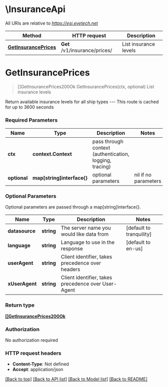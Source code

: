 # \InsuranceApi

All URIs are relative to *https://esi.evetech.net*

Method | HTTP request | Description
------------- | ------------- | -------------
[**GetInsurancePrices**](InsuranceApi.md#GetInsurancePrices) | **Get** /v1/insurance/prices/ | List insurance levels


# **GetInsurancePrices**
> []GetInsurancePrices200Ok GetInsurancePrices(ctx, optional)
List insurance levels

Return available insurance levels for all ship types  ---  This route is cached for up to 3600 seconds

### Required Parameters

Name | Type | Description  | Notes
------------- | ------------- | ------------- | -------------
 **ctx** | **context.Context** | pass through context (authentication, logging, tracing)
 **optional** | **map[string]interface{}** | optional parameters | nil if no parameters

### Optional Parameters
Optional parameters are passed through a map[string]interface{}.

Name | Type | Description  | Notes
------------- | ------------- | ------------- | -------------
 **datasource** | **string**| The server name you would like data from | [default to tranquility]
 **language** | **string**| Language to use in the response | [default to en-us]
 **userAgent** | **string**| Client identifier, takes precedence over headers | 
 **xUserAgent** | **string**| Client identifier, takes precedence over User-Agent | 

### Return type

[**[]GetInsurancePrices200Ok**](get_insurance_prices_200_ok.md)

### Authorization

No authorization required

### HTTP request headers

 - **Content-Type**: Not defined
 - **Accept**: application/json

[[Back to top]](#) [[Back to API list]](../README.md#documentation-for-api-endpoints) [[Back to Model list]](../README.md#documentation-for-models) [[Back to README]](../README.md)

